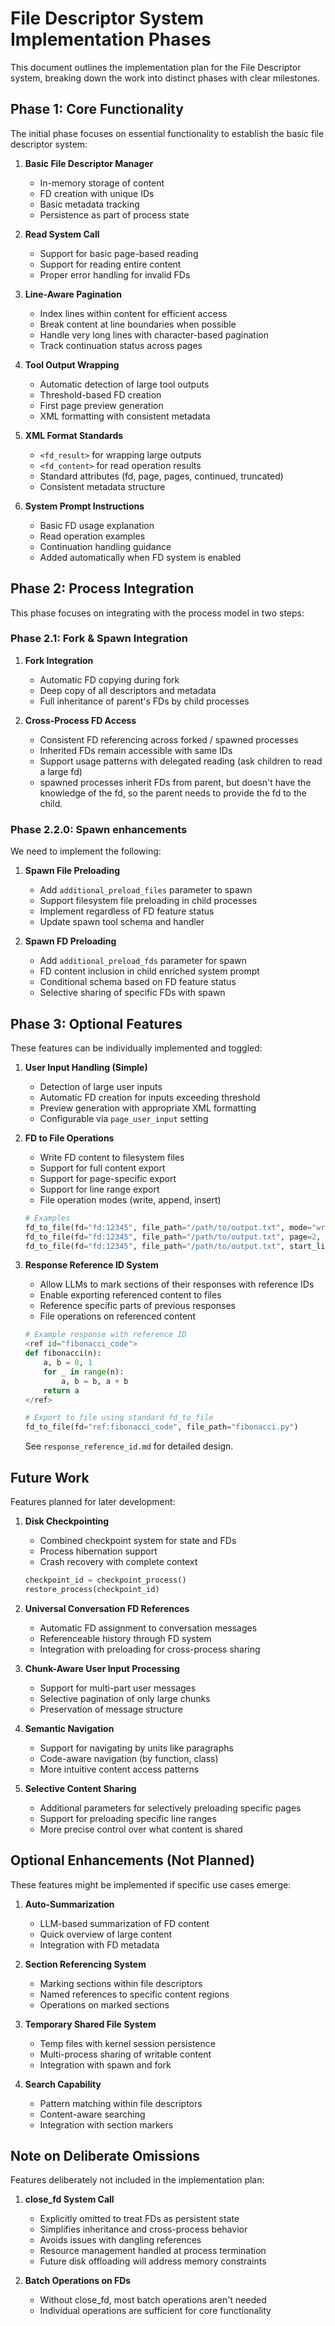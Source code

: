 # File Descriptor System Implementation Phases

This document outlines the implementation plan for the File Descriptor system, breaking down the work into distinct phases with clear milestones.

## Phase 1: Core Functionality

The initial phase focuses on essential functionality to establish the basic file descriptor system:

1. **Basic File Descriptor Manager**
   - In-memory storage of content
   - FD creation with unique IDs
   - Basic metadata tracking
   - Persistence as part of process state

2. **Read System Call**
   - Support for basic page-based reading
   - Support for reading entire content
   - Proper error handling for invalid FDs

3. **Line-Aware Pagination**
   - Index lines within content for efficient access
   - Break content at line boundaries when possible
   - Handle very long lines with character-based pagination
   - Track continuation status across pages

4. **Tool Output Wrapping**
   - Automatic detection of large tool outputs
   - Threshold-based FD creation
   - First page preview generation
   - XML formatting with consistent metadata

5. **XML Format Standards**
   - `<fd_result>` for wrapping large outputs
   - `<fd_content>` for read operation results
   - Standard attributes (fd, page, pages, continued, truncated)
   - Consistent metadata structure

6. **System Prompt Instructions**
   - Basic FD usage explanation
   - Read operation examples
   - Continuation handling guidance
   - Added automatically when FD system is enabled

## Phase 2: Process Integration

This phase focuses on integrating with the process model in two steps:

### Phase 2.1: Fork & Spawn Integration

1. **Fork Integration**
   - Automatic FD copying during fork
   - Deep copy of all descriptors and metadata
   - Full inheritance of parent's FDs by child processes

2. **Cross-Process FD Access**
   - Consistent FD referencing across forked / spawned processes
   - Inherited FDs remain accessible with same IDs
   - Support usage patterns with delegated reading (ask children to read a large fd)
   - spawned processes inherit FDs from parent, but doesn't have the knowledge of the fd, so the parent needs to provide the fd to the child.

### Phase 2.2.0: Spawn enhancements

We need to implement the following:

1. **Spawn File Preloading**
   - Add `additional_preload_files` parameter to spawn
   - Support filesystem file preloading in child processes
   - Implement regardless of FD feature status
   - Update spawn tool schema and handler

2. **Spawn FD Preloading**
   - Add `additional_preload_fds` parameter for spawn
   - FD content inclusion in child enriched system prompt
   - Conditional schema based on FD feature status
   - Selective sharing of specific FDs with spawn

## Phase 3: Optional Features

These features can be individually implemented and toggled:

1. **User Input Handling (Simple)**
   - Detection of large user inputs
   - Automatic FD creation for inputs exceeding threshold
   - Preview generation with appropriate XML formatting
   - Configurable via `page_user_input` setting

2. **FD to File Operations**
   - Write FD content to filesystem files
   - Support for full content export
   - Support for page-specific export
   - Support for line range export
   - File operation modes (write, append, insert)
   ```python
   # Examples
   fd_to_file(fd="fd:12345", file_path="/path/to/output.txt", mode="write")
   fd_to_file(fd="fd:12345", file_path="/path/to/output.txt", page=2, mode="write")
   fd_to_file(fd="fd:12345", file_path="/path/to/output.txt", start_line=45, end_line=90, mode="append")
   ```
3. **Response Reference ID System**
   - Allow LLMs to mark sections of their responses with reference IDs
   - Enable exporting referenced content to files
   - Reference specific parts of previous responses
   - File operations on referenced content

   ```python
   # Example response with reference ID
   <ref id="fibonacci_code">
   def fibonacci(n):
       a, b = 0, 1
       for _ in range(n):
           a, b = b, a + b
       return a
   </ref>

   # Export to file using standard fd_to_file
   fd_to_file(fd="ref:fibonacci_code", file_path="fibonacci.py")
   ```

   See `response_reference_id.md` for detailed design.

## Future Work

Features planned for later development:

1. **Disk Checkpointing**
   - Combined checkpoint system for state and FDs
   - Process hibernation support
   - Crash recovery with complete context
   ```python
   checkpoint_id = checkpoint_process()
   restore_process(checkpoint_id)
   ```

2. **Universal Conversation FD References**
   - Automatic FD assignment to conversation messages
   - Referenceable history through FD system
   - Integration with preloading for cross-process sharing

3. **Chunk-Aware User Input Processing**
   - Support for multi-part user messages
   - Selective pagination of only large chunks
   - Preservation of message structure

4. **Semantic Navigation**
   - Support for navigating by units like paragraphs
   - Code-aware navigation (by function, class)
   - More intuitive content access patterns


5. **Selective Content Sharing**
   - Additional parameters for selectively preloading specific pages
   - Support for preloading specific line ranges
   - More precise control over what content is shared


## Optional Enhancements (Not Planned)

These features might be implemented if specific use cases emerge:

1. **Auto-Summarization**
   - LLM-based summarization of FD content
   - Quick overview of large content
   - Integration with FD metadata

2. **Section Referencing System**
   - Marking sections within file descriptors
   - Named references to specific content regions
   - Operations on marked sections

3. **Temporary Shared File System**
   - Temp files with kernel session persistence
   - Multi-process sharing of writable content
   - Integration with spawn and fork

4. **Search Capability**
   - Pattern matching within file descriptors
   - Content-aware searching
   - Integration with section markers

## Note on Deliberate Omissions

Features deliberately not included in the implementation plan:

1. **close_fd System Call**
   - Explicitly omitted to treat FDs as persistent state
   - Simplifies inheritance and cross-process behavior
   - Avoids issues with dangling references
   - Resource management handled at process termination
   - Future disk offloading will address memory constraints

2. **Batch Operations on FDs**
   - Without close_fd, most batch operations aren't needed
   - Individual operations are sufficient for core functionality